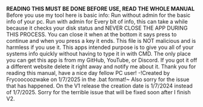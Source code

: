 **READING THIS MUST BE DONE BEFORE USE, READ THE WHOLE MANUAL**
Before you use my tool here is basic info:
Run without admin for the basic info of your pc.
Run with admin for Every bit of info, this can take a while because it checks your disk status and NEVER CLOSE THE APP DURING THIS PROCESS. You can close it when at the bottom it says press to continue and when you press a key it ends.
This file is NOT malicious and is harmless if you use it.
This apps intended purpose is to give you all of your systems info quickly without having to type it in with CMD.
The only place you can get this app is from my GitHub, YouTube, or Discord. If you got it off a different website delete it right away and notify me about it.
Thank you for reading this manual, have a nice day fellow PC user!
-!Created by Frycoocoozwake on 1/7/2025 in the .bat format!~
Also sorry for the issue that has happened. On the V1 release the creation date is 1/7/2024 instead of 1/7/2025. Sorry for the terrible issue that will be fixed soon after I finish V2.
